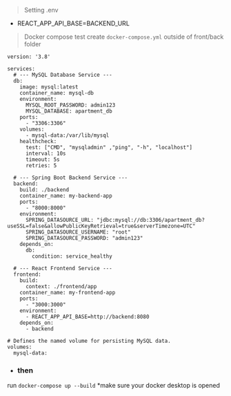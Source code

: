 > Setting .env
- REACT_APP_API_BASE=BACKEND_URL

> Docker compose test
create `docker-compose.yml` outside of front/back folder
```
version: '3.8'

services:
  # --- MySQL Database Service ---
  db:
    image: mysql:latest
    container_name: mysql-db
    environment:
      MYSQL_ROOT_PASSWORD: admin123
      MYSQL_DATABASE: apartment_db
    ports:
      - "3306:3306"
    volumes:
      - mysql-data:/var/lib/mysql
    healthcheck:
      test: ["CMD", "mysqladmin" ,"ping", "-h", "localhost"]
      interval: 10s
      timeout: 5s
      retries: 5

  # --- Spring Boot Backend Service ---
  backend:
    build: ./backend
    container_name: my-backend-app
    ports:
      - "8000:8000"
    environment:
      SPRING_DATASOURCE_URL: "jdbc:mysql://db:3306/apartment_db?useSSL=false&allowPublicKeyRetrieval=true&serverTimezone=UTC"
      SPRING_DATASOURCE_USERNAME: "root"
      SPRING_DATASOURCE_PASSWORD: "admin123"
    depends_on:
      db:
        condition: service_healthy

  # --- React Frontend Service ---
  frontend:
    build:
      context: ./frontend/app
    container_name: my-frontend-app
    ports:
      - "3000:3000"
    environment:
      - REACT_APP_API_BASE=http://backend:8080
    depends_on:
      - backend

# Defines the named volume for persisting MySQL data.
volumes:
  mysql-data:
```

- ### then
run
`docker-compose up --build`
*make sure your docker desktop is opened
